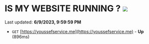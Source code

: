 # IS MY WEBSITE RUNNING ? [![](https://img.shields.io/static/v1?label=Sponsor&message=%E2%9D%A4&logo=GitHub&color=%23fe8e86)](https://github.com/sponsors/<username>)

Last updated: **6/9/2023, 9:59:59 PM**

- `GET` [https://youssefservice.me](https://youssefservice.me) - **Up** (896ms)
